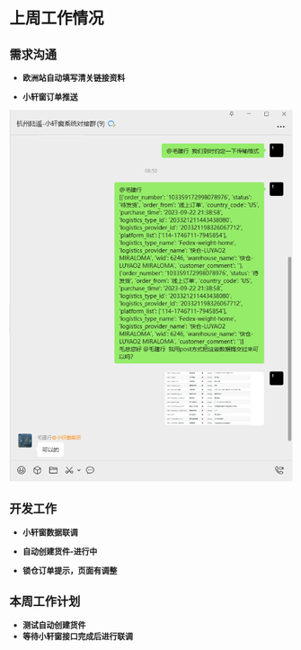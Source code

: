 # 上周工作情况
## **需求沟通**
- **欧洲站自动填写清关链接资料**

- **小轩窗订单推送**

<img src="https://github.com/judokin/rpa_tools/blob/main/weekly_report/img/screenshot-20251008-101321.png" alt="图片alt" width="600" />

## **开发工作**
- **小轩窗数据联调**

- **自动创建货件-进行中**
- **锁仓订单提示，页面有调整**

## **本周工作计划**
- **测试自动创建货件**
- **等待小轩窗接口完成后进行联调**